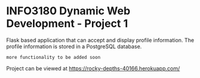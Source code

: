 # INFO3180 Dynamic Web Development - Project 1


Flask based application that can accept and display profile information.
The profile information is stored in a PostgreSQL database.

```
more functionality to be added soon
```
Project can be viewed at https://rocky-depths-40166.herokuapp.com/
